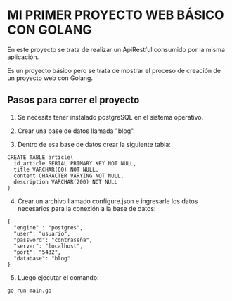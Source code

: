 # MI PRIMER PROYECTO WEB BÁSICO CON GOLANG

En este proyecto se trata de realizar un ApiRestful consumido
por la misma aplicación.

Es un proyecto básico pero se trata de mostrar el proceso de
creación de un proyecto web con Golang.

## Pasos para correr el proyecto

1. Se necesita tener instalado postgreSQL en el sistema operativo.

2. Crear una base de datos llamada "blog".

3. Dentro de esa base de datos crear la siguiente tabla:
```
CREATE TABLE article(
  id_article SERIAL PRIMARY KEY NOT NULL,
  title VARCHAR(60) NOT NULL,
  content CHARACTER VARYING NOT NULL,
  description VARCHAR(200) NOT NULL
)
```
4. Crear un archivo llamado configure.json e ingresarle los datos necesarios para la conexión a la base de datos:
```
{
  "engine" : "postgres",
  "user": "usuario",
  "password": "contraseña",
  "server": "localhost",
  "port": "5432",
  "database": "blog"
}
```
5. Luego ejecutar el comando:
```
go run main.go
```
